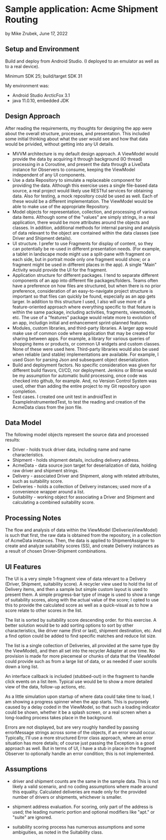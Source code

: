# Sample application: Acme Shipment Routing
by Mike Zrubek, June 17, 2022


## Setup and Environment

Build and deploy from Android Studio. (I deployed to an emulator as well as to a real device).

Minimum SDK 25; build/target SDK 31

My environment was:
- Android Studio ArcticFox 3.1
- java 11.0.10, embedded JDK


## Design Approach

After reading the requirements, my thoughts for designing the app were about the overall structure,
processes, and presentation. This included some initial thinking about what the user would see and
how that data would be privided, without getting into any UI details.
- MVVM architecture is my default design approach. A ViewModel would provide the data by acquiring 
  it through background (IO thread) processing in a Coroutine, and present the data through a 
  LiveData instance for Observers to consume, keeping the ViewModel independent of any UI components.
- Use a data Repository to simulate a replaceable component for providing the data. Although 
  this exercise uses a single file-based data source, a real project would likely use RESTful services
  for obtaining data. Also for testing, a mock repository could be used as well. Each of these would
  be a different implementation. The ViewModel would be able to make use of the appropriate Repository.
- Model objects for representation, collection, and processing of various data items. Although some
  of the "values" are simply strings, in a real application, there would be more attributes around
  the objects and classes. In addition, additional methods for internal parsing and analysis of
  data relevant to the object are contained within the data classes (see Driver and Shipment details).
- UI structure. I prefer to use Fragments for display of content, so they can potentially be re-used
  in different presentation needs. (For example, a tablet in landscape mode might use a split-pane with
  fragment on each side, but in portrait mode only one fragment would show; or a fragment might be used
  in different places in the app). A single "Main" Activity would provide the UI for the fragment.
- Application structure for different packages. I tend to separate different components of an app into
  different file packages/folders. Teams often have a preference on how files are structured, but
  when there is no prior preference, consideration of an easy-to-navigate project structure is 
  important so that files can quickly be found, especially as an app gets larger. In addition to this
  structure I used, I also will use more of a feature-oriented approach where everything specific
  to that feature is within the same package, including activities, fragments, viewmodels, etc.
  The use of a "features" package would relate more to evolution of an app, includign initial and
  enhancement sprint-planned features.
- Modules, custom libraries, and third-party libraries. A larger app would make use of common code
  where application that may be created for sharing between apps. For example, a library for various
  queries of shopping items or products, or common UI widgets and custom classes. None of these were
  used here. Third-party libraries would also be used when reliable (and stable) implementations are 
  available. For example, I used Gson for parsing Json and subsequent object deserialization.
- Build and deployment factors. No specific consideration was given for different build flavors, CI/CD,
  nor deployment. Jenkins or Bitrise would be my assumption for automatic build processing, once
  code was checked into github, for example. And, no Version Control System was used, other than
  adding the entire project to my Git repository upon completion.
- Test cases. I created one unit test in androidTest in ExampleInstrumentedTest, to test the reading
  and creation of the AcmeData class from the json file.
  

## Data Model

The following model objects represent the source data and processed results:
- Driver - holds truck driver data, including name and name characteristics.
- Shipment - holds shipment details, including delivery address.
- AcmeData - data source json target for deserialization of data, holding raw driver and shipment strings.
- Delivery - associated Driver and Shipment, along with related attributes, such as suitability score.
- Deliveries - holds a collection of Delivery instances; used more of a convenience wrapper around a list.
- Suitability - working object for associating a Driver and Shipment and calculating a combined suitability score. 


## Processing Notes

The flow and analysis of data within the ViewModel (DeliveriesViewModel) is such that first, the
raw data is obtained from the repository, in a collection of AcmeData instances. Then, the data
is applied to ShipmentAssigner to create and analyze suitability scores (SS), and create Delivery
instances as a result of chosen Driver-Shipment combinations.


## UI Features

The UI is a very simple 1-fragment view of data relevant to a Delivery (Driver, Shipment, suitability score).
A recycler view used to hold the list of Delivery items, and then a sample but simple custom layout
is used to present them. A simple progress-bar type of image is used to show a range of suitability
scores, along with the actual value of the score; I opted to use this to provide the calculated
score as well as a quick-visual as to how a score relate to other scores in the list.

The list is sorted by suitability score descending order. for this exercise. A better solution
would be to add sorting options to sort by other characteristics, like driver name (first or last),
shipment destination, etc. And a find option could be added to find specific matches and reduce list size.

The list is a single collection of Deliveries, all provided at the same type (by the ViewModel), and
then all set into the recycler Adapter at one time. No provision is made for more piecemeal or chunks
of data that the ViewModel could provide such as from a large list of data, or as needed if user
scrolls down a long list.

An interface callback is included (stubbed-out) in the fragment to handle click events on a list
item. Typical use would be to show a more detailed view of the data, follow-up actions, etc.

As a little simulation upon startup of where data could take time to load, I am showing a progress
spinner when the app starts. This is purposely caused by a delay coded in the ViewModel, so that
such a loading indicator could be shown, whether it be a splash screen, or a real screen when a 
long-loading process takes place in the background.

Errors are not displayed, but are very roughly handled by passing errorMessage strings across
some of the objects, if an error would occur. Typically, I'll use a more structured Error class
approach, where an error situation has more details; of course just passing the Exception is a good 
approach as well. But in terms of UI, I have a stub in place in the fragment Observer to optionally
handle an error condition; this is not implemented.


## Assumptions

- driver and shipment counts are the same in the sample data. This is not likely a valid scenario,
and no coding assumptions where made around this equality. Calculated deliveries are made only for
the provided number of drivers or shipments, whichever is smaller.

- shipment address evaluation. For scoring, only part of the address is used; the leading numeric
portion and optional modifiers like "apt." or "suite" are ignored.

- suitability scoring process has numerous assumptions and some ambiguities, 
as noted in the Suitability class. 


